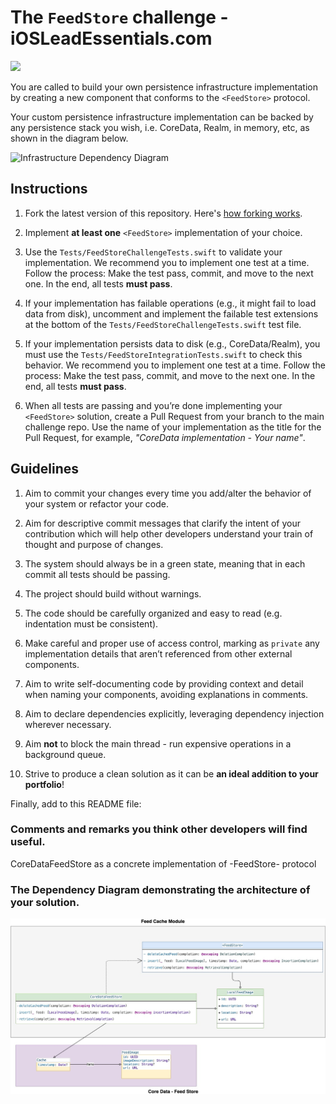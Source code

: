 # The `FeedStore` challenge - iOSLeadEssentials.com

![](https://github.com/essentialdevelopercom/ios-lead-essentials-feed-store-challenge/workflows/CI/badge.svg)

You are called to build your own persistence infrastructure implementation by creating a new component that conforms to the `<FeedStore>` protocol.

Your custom persistence infrastructure implementation can be backed by any persistence stack you wish, i.e. CoreData, Realm, in memory, etc, as shown in the diagram below.

![Infrastructure Dependency Diagram](infrastructure_dependency_diagram.png)

## Instructions

1) Fork the latest version of this repository. Here's <a href="https://guides.github.com/activities/forking" target="_blank">how forking works</a>.

2) Implement **at least one** `<FeedStore>` implementation of your choice.

3) Use the `Tests/FeedStoreChallengeTests.swift` to validate your implementation. We recommend you to implement one test at a time. Follow the process: Make the test pass, commit, and move to the next one. In the end, all tests **must pass**. 

4) If your implementation has failable operations (e.g., it might fail to load data from disk), uncomment and implement the failable test extensions at the bottom of the `Tests/FeedStoreChallengeTests.swift` test file. 

5) If your implementation persists data to disk (e.g., CoreData/Realm), you must use the `Tests/FeedStoreIntegrationTests.swift` to check this behavior. We recommend you to implement one test at a time. Follow the process: Make the test pass, commit, and move to the next one. In the end, all tests **must pass**. 

6) When all tests are passing and you’re done implementing your `<FeedStore>` solution, create a Pull Request from your branch to the main challenge repo. Use the name of your implementation as the title for the Pull Request, for example, *"CoreData implementation - Your name"*.

## Guidelines

1) Aim to commit your changes every time you add/alter the behavior of your system or refactor your code.

2) Aim for descriptive commit messages that clarify the intent of your contribution which will help other developers understand your train of thought and purpose of changes.

3) The system should always be in a green state, meaning that in each commit all tests should be passing.

4) The project should build without warnings.

5) The code should be carefully organized and easy to read (e.g. indentation must be consistent).

6) Make careful and proper use of access control, marking as `private` any implementation details that aren’t referenced from other external components.

7) Aim to write self-documenting code by providing context and detail when naming your components, avoiding explanations in comments.

8) Aim to declare dependencies explicitly, leveraging dependency injection wherever necessary.

9) Aim **not** to block the main thread - run expensive operations in a background queue.

10) Strive to produce a clean solution as it can be **an ideal addition to your portfolio**!

Finally, add to this README file:

### Comments and remarks you think other developers will find useful.

CoreDataFeedStore as a concrete implementation of -FeedStore- protocol

### The Dependency Diagram demonstrating the architecture of your solution. 
![ArchitectureDiagram](./images/FeedStore-PersistanceModule.jpg)

